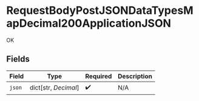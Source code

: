 # RequestBodyPostJSONDataTypesMapDecimal200ApplicationJSON

OK


## Fields

| Field                | Type                 | Required             | Description          |
| -------------------- | -------------------- | -------------------- | -------------------- |
| `json`               | dict[str, *Decimal*] | :heavy_check_mark:   | N/A                  |